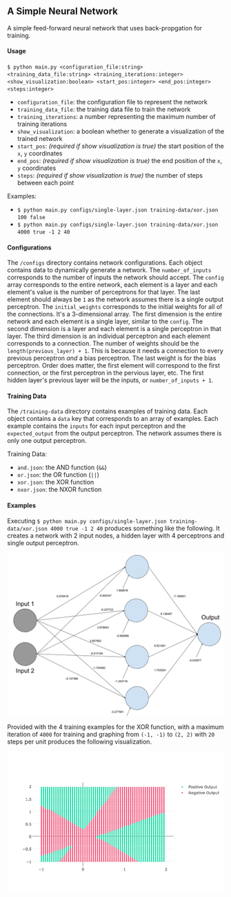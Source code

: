 ## A Simple Neural Network

A simple feed-forward neural network that uses back-propgation for training.

#### Usage

`$ python main.py <configuration_file:string> <training_data_file:string> <training_iterations:integer> <show_visualization:boolean> <start_pos:integer> <end_pos:integer> <steps:integer>`

- `configuration_file`: the configuration file to represent the network
- `training_data_file`: the training data file to train the network
- `training_iterations`: a number representing the maximum number of training iterations
- `show_visualization`: a boolean whether to generate a visualization of the trained network
- `start_pos`: _(required if show visualization is true)_ the start position of the `x`, `y` coordinates
- `end_pos`: _(required if show visualization is true)_ the end position of the `x`, `y` coordinates
- `steps`: _(required if show visualization is true)_ the number of steps between each point

Examples:

- `$ python main.py configs/single-layer.json training-data/xor.json 100 false`
- `$ python main.py configs/single-layer.json training-data/xor.json 4000 true -1 2 40`

#### Configurations

The `/configs` directory contains network configurations. Each object contains
data to dynamically generate a network. The `number_of_inputs` corresponds to
the number of inputs the network should accept. The `config` array corresponds
to the entire network, each element is a layer and each element's value is the
number of perceptrons for that layer. The last element should always be `1` as
the network assumes there is a single output perceptron. The `initial_weights`
corresponds to the initial weights for all of the connections. It's a 3-dimensional
array. The first dimension is the entire network and each element is a single layer,
similar to the `config`. The second dimension is a layer and each element is
a single perceptron in that layer. The third dimension is an individual perceptron
and each element corresponds to a connection. The number of weights should be
the `length(previous_layer) + 1`. This is because it needs a connection to every
previous perceptron _and_ a bias perceptron. The last weight is for the bias perceptron.
Order does matter, the first element will correspond to the first connection,
or the first perceptron in the pervious layer, etc. The first hidden layer's previous
layer will be the inputs, or `number_of_inputs + 1`.

#### Training Data

The `/training-data` directory contains examples of training data. Each object
contains a `data` key that corresponds to an array of examples. Each example
contains the `inputs` for each input perceptron and the `expected_output` from
the output perceptron. The network assumes there is only one output perceptron.

Training Data:

- `and.json`: the AND function (`&&`)
- `or.json`: the OR function (`||`)
- `xor.json`: the XOR function
- `nxor.json`: the NXOR function

#### Examples

Executing `$ python main.py configs/single-layer.json training-data/xor.json 4000
true -1 2 40` produces something like the following. It creates a network with
2 input nodes, a hidden layer with 4 perceptrons and single output perceptron.

![single-hidden-layer](/assets/single-hidden-layer.png)

Provided with the 4 training examples for the XOR function, with a maximum iteration
of `4000` for training and graphing from `(-1, -1)` to `(2, 2)` with `20` steps per
unit produces the following visualization.

![XOR](/assets/xor.png)
